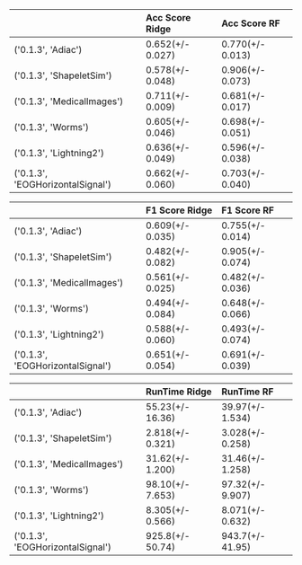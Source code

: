 |                                  | Acc Score Ridge   | Acc Score RF     |
|:---------------------------------|:------------------|:-----------------|
| ('0.1.3', 'Adiac')               | 0.652(+/- 0.027)  | 0.770(+/- 0.013) |
| ('0.1.3', 'ShapeletSim')         | 0.578(+/- 0.048)  | 0.906(+/- 0.073) |
| ('0.1.3', 'MedicalImages')       | 0.711(+/- 0.009)  | 0.681(+/- 0.017) |
| ('0.1.3', 'Worms')               | 0.605(+/- 0.046)  | 0.698(+/- 0.051) |
| ('0.1.3', 'Lightning2')          | 0.636(+/- 0.049)  | 0.596(+/- 0.038) |
| ('0.1.3', 'EOGHorizontalSignal') | 0.662(+/- 0.060)  | 0.703(+/- 0.040) |


|                                  | F1 Score Ridge   | F1 Score RF      |
|:---------------------------------|:-----------------|:-----------------|
| ('0.1.3', 'Adiac')               | 0.609(+/- 0.035) | 0.755(+/- 0.014) |
| ('0.1.3', 'ShapeletSim')         | 0.482(+/- 0.082) | 0.905(+/- 0.074) |
| ('0.1.3', 'MedicalImages')       | 0.561(+/- 0.025) | 0.482(+/- 0.036) |
| ('0.1.3', 'Worms')               | 0.494(+/- 0.084) | 0.648(+/- 0.066) |
| ('0.1.3', 'Lightning2')          | 0.588(+/- 0.060) | 0.493(+/- 0.074) |
| ('0.1.3', 'EOGHorizontalSignal') | 0.651(+/- 0.054) | 0.691(+/- 0.039) |


|                                  | RunTime Ridge    | RunTime RF       |
|:---------------------------------|:-----------------|:-----------------|
| ('0.1.3', 'Adiac')               | 55.23(+/- 16.36) | 39.97(+/- 1.534) |
| ('0.1.3', 'ShapeletSim')         | 2.818(+/- 0.321) | 3.028(+/- 0.258) |
| ('0.1.3', 'MedicalImages')       | 31.62(+/- 1.200) | 31.46(+/- 1.258) |
| ('0.1.3', 'Worms')               | 98.10(+/- 7.653) | 97.32(+/- 9.907) |
| ('0.1.3', 'Lightning2')          | 8.305(+/- 0.566) | 8.071(+/- 0.632) |
| ('0.1.3', 'EOGHorizontalSignal') | 925.8(+/- 50.74) | 943.7(+/- 41.95) |
